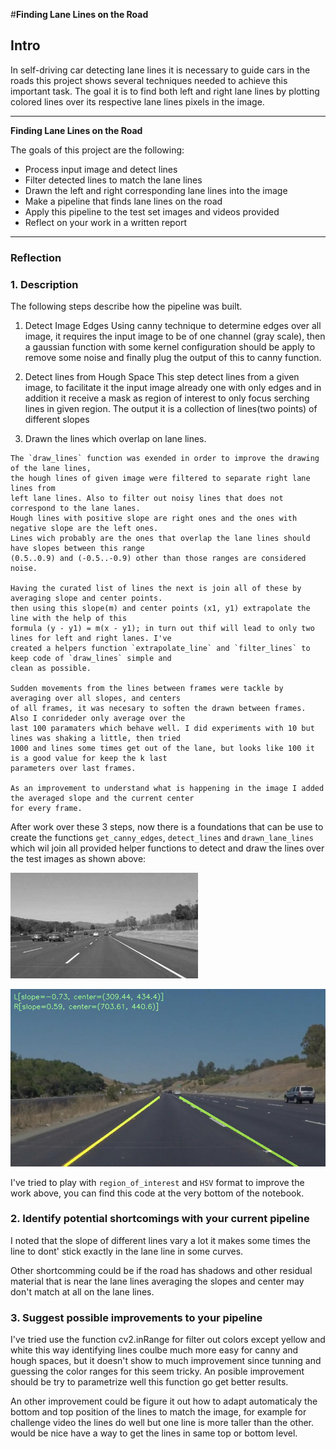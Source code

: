 #**Finding Lane Lines on the Road**

## Intro
In self-driving car detecting lane lines it is necessary to guide cars in the roads
this project shows several techniques needed to achieve this important task. The
goal it is to find both left and right lane lines by plotting colored lines over its
respective lane lines pixels in the image.


---

**Finding Lane Lines on the Road**

The goals of this project are the following:

* Process input image and detect lines
* Filter detected lines to match the lane lines
* Drawn the left and right corresponding lane lines into the image
* Make a pipeline that finds lane lines on the road
* Apply this pipeline to  the test set images and videos provided
* Reflect on your work in a written report


[//]: # (Image References)

[image1]: ./examples/grayscale.jpg "Grayscale"

---

### Reflection

### 1. Description
  The following steps describe how the pipeline was built.
  
  1. Detect Image Edges
    Using canny technique to determine edges over all image, it requires the input
    image to be of one channel (gray scale), then a gaussian function with some kernel
    configuration should be apply to remove some noise and finally plug the output of this
    to canny function.

  2. Detect lines from Hough Space
    This step detect lines from a given image, to facilitate it the input image
    already one with only edges and in addition it receive a mask as region of
    interest to only focus serching lines in given region. The output it is a collection
    of lines(two points) of different slopes

  3. Drawn the lines which overlap on lane lines.
    
    The `draw_lines` function was exended in order to improve the drawing of the lane lines,
    the hough lines of given image were filtered to separate right lane lines from
    left lane lines. Also to filter out noisy lines that does not correspond to the lane lanes.
    Hough lines with positive slope are right ones and the ones with negative slope are the left ones.
    Lines wich probably are the ones that overlap the lane lines should have slopes between this range
    (0.5..0.9) and (-0.5..-0.9) other than those ranges are considered noise.

    Having the curated list of lines the next is join all of these by averaging slope and center points.
    then using this slope(m) and center points (x1, y1) extrapolate the line with the help of this
    formula (y - y1) = m(x - y1); in turn out thif will lead to only two lines for left and right lanes. I've
    created a helpers function `extrapolate_line` and `filter_lines` to keep code of `draw_lines` simple and
    clean as possible.
    
    Sudden movements from the lines between frames were tackle by averaging over all slopes, and centers
    of all frames, it was necesary to soften the drawn between frames. Also I conrideder only average over the
    last 100 paramaters which behave well. I did experiments with 10 but lines was shaking a little, then tried
    1000 and lines some times get out of the lane, but looks like 100 it is a good value for keep the k last 
    parameters over last frames.
    
    As an improvement to understand what is happening in the image I added the averaged slope and the current center
    for every frame.


  After work over these 3 steps, now there is a foundations that can be use to create the functions
  `get_canny_edges`, `detect_lines` and `drawn_lane_lines` which wil join all provided helper functions
  to detect and draw the lines over the test images as shown above:

  ![alt text][image1]
  
  ![alt text][image3]

  [//]: # (Image References)
  [image1]: ./examples/image_0.jpg "solidWhiteCurve"
  [image2]: ./examples/image_1.jpg "solidWhiteRight"
  [image3]: ./examples/image_2.jpg "solidYellowCurve"
  [image4]: ./examples/image_3.jpg "solidYellowCurve2"
  [image5]: ./examples/image_4.jpg "solidYellowLeft"
  [image6]: ./examples/image_5.jpg "whiteCarLaneSwitch"


   I've tried to play with `region_of_interest` and `HSV` format to improve the work above, you can find this
   code at the very bottom of the notebook.

### 2. Identify potential shortcomings with your current pipeline
I noted that the slope of different lines vary a lot it makes some times the line to 
dont' stick exactly in the lane line in some curves.

Other shortcomming could be if the road has shadows and other residual material that is near
the lane lines averaging the slopes and center may don't match at all on the lane lines.



### 3. Suggest possible improvements to your pipeline
I've tried use the function cv2.inRange for filter out colors except yellow and white this way
identifying lines coulbe much more easy for canny and hough spaces, but it doesn't show to much
improvement since tunning and guessing the color ranges for this seem tricky. An posible improvement
should be try to parametrize well this function go get better results.

An other improvement could be figure it out how to adapt automaticaly the bottom and top position of
the lines to match the image, for example for challenge video the lines do well but one line is more
taller than the other. would be nice have a way to get the lines in same top or bottom level.



